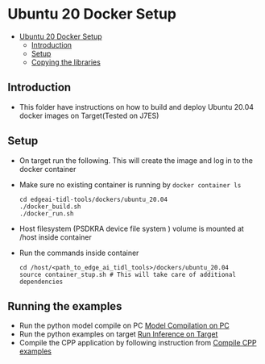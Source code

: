 # Ubuntu 20 Docker Setup
- [Ubuntu 20 Docker Setup](#u20-docker-setups)
  - [Introduction](#introduction)
  - [Setup](#setup)
  - [Copying the libraries](#copying-the-libraries)



## Introduction

   - This folder have instructions on how to build and deploy Ubuntu 20.04 docker images on Target(Tested on J7ES) 
      

## Setup
- On target run the following. This will create the image and log in to the docker container
- Make sure no existing container is running by ``` docker container ls ```
  ```
  cd edgeai-tidl-tools/dockers/ubuntu_20.04
  ./docker_build.sh
  ./docker_run.sh
  ```
- Host filesystem (PSDKRA device file system ) volume is mounted at /host inside container
- Run the commands inside container   

  ```
  cd /host/<path_to_edge_ai_tidl_tools>/dockers/ubuntu_20.04
  source container_stup.sh # This will take care of additional dependencies 
  ```

## Running the examples
- Run the python model compile on PC  [Model Compilation on PC](../../../examples/osrt_python/README.md#model-compilation-on-pc)
- Run the python examples on target  [Run Inference on Target](../../../examples/osrt_python/README.md#model-inference-on-evm)
- Compile the CPP application by following instruction from [Compile CPP examples](../../../examples/osrt_cpp/README.md#setup)
